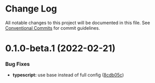 # Change Log

All notable changes to this project will be documented in this file.
See [Conventional Commits](https://conventionalcommits.org) for commit guidelines.

# 0.1.0-beta.1 (2022-02-21)


### Bug Fixes

* **typescript:** use base instead of full config ([8cdb05c](https://github.com/sun-asterisk-research/eslint-config/commit/8cdb05ca9206e6eec7c77814527846a508f32eff))
